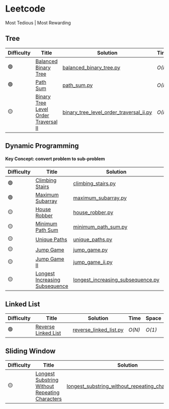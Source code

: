 # Leetcode
Most Tedious | Most Rewarding

## Tree
|  Difficulty  | Title | Solution | Time | Space |
| --- | ----- | -------- | ---- | ----- |
| 🟢 | [Balanced Binary Tree](https://leetcode.com/problems/balanced-binary-tree/#/solutions) | [balanced_binary_tree.py](./scripts/balanced_binary_tree.py) | _O(N)_ | _O(h)_ |
| 🟢 | [Path Sum](https://leetcode.com/problems/path-sum/#/solutions) | [path_sum.py](./scripts/path_sum.py) | _O(N)_ | _O(h)_ |
| 🟡 | [Binary Tree Level Order Traversal II](https://leetcode.com/problems/binary-tree-level-order-traversal-ii/#/solutions) | [binary_tree_level_order_traversal_ii.py](./scripts/binary_tree_level_order_traversal_ii.py) | _O(N)_ | _O(h)_ |

## Dynamic Programming
#### Key Concept: convert problem to sub-problem
|  Difficulty  | Title | Solution | Time | Space |
| --- | ----- | -------- | ---- | ----- |
| 🟢 | [Climbing Stairs](https://leetcode.com/problems/climbing-stairs/#/solutions) | [climbing_stairs.py](./scripts/climbing_stairs.py) | _O(N)_ | _O(1)_ |
| 🟢 | [Maximum Subarray](https://leetcode.com/problems/maximum-subarray/#/solutions) | [maximum_subarray.py](./scripts/maximum_subarray.py) | _O(N)_ | _O(1)_ |
| 🟡 | [House Robber](https://leetcode.com/problems/house-robber/#/solutions) | [house_robber.py](./scripts/house_robber.py) | _O(N)_ | _O(N)_ |
| 🟡 | [Minimum Path Sum](https://leetcode.com/problems/minimum-path-sum/#/solutions) | [minimum_path_sum.py](./scripts/minimum_path_sum.py) | _O(N^2)_ | _O(M*N)_ |
| 🟡 | [Unique Paths](https://leetcode.com/problems/unique-paths/#/solutions) | [unique_paths.py](./scripts/unique_paths.py) | _O(N^2)_ | _O(M*N)_ |
| 🟡 | [Jump Game](https://leetcode.com/problems/jump-game/#/solutions) | [jump_game.py](./scripts/jump_game.py) | _O(N)_ | _O(1)_ |
| 🟡 | [Jump Game II](https://leetcode.com/problems/jump-game-ii/#/solutions) | [jump_game_ii.py](./scripts/jump_game_ii.py) | _O(N)_ | _O(1)_ |
| 🟡 | [Longest Increasing Subsequence](https://leetcode.com/problems/longest-increasing-subsequence/#/solutions) | [longest_increasing_subsequence.py](./scripts/longest_increasing_subsequence.py) | _O(N^2)_ | _O(1)_ |

## Linked List
|  Difficulty  | Title | Solution | Time | Space |
| --- | ----- | -------- | ---- | ----- |
| 🟢 | [Reverse Linked List](https://leetcode.com/problems/reverse-linked-list/#/solutions) | [reverse_linked_list.py](./scripts/reverse_linked_list.py) | _O(N)_ | _O(1)_ |

## Sliding Window
|  Difficulty  | Title | Solution | Time | Space |
| --- | ----- | -------- | ---- | ----- |
| 🟡 | [Longest Substring Without Repeating Characters](https://leetcode.com/problems/longest-substring-without-repeating-characters/#/solutions) | [longest_substring_without_repeating_characters.py](./scripts/longest_substring_without_repeating_characters.py) | _O(N)_ | _O(1)_ |